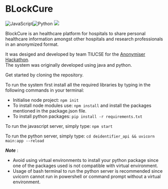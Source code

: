 # BLockCure
![JavaScript](https://img.shields.io/badge/javascript-%23323330.svg?style=for-the-badge&logo=javascript&logoColor=%23F7DF1E)![Python](https://img.shields.io/badge/python-3670A0?style=for-the-badge&logo=python&logoColor=ffdd54)
![](https://geps.dev/progress/10)

BlockCure is an healthcare platform for hospitals to share personal healthcare information amongst other hospitals and research professionals in an anonymized format.

It was desiged and developed by team TIUCSE for the [Anonymiser Hackathon](https://anonymiser.wb.gov.in/).<br> 
The system was originally developed using java and python.

Get started by cloning the repository.

To run the system first install all the required libraries by typing in the following commands in your terminal:
  - Initialise node project: `npm init`
  - To install node modules use:  `npm install` and install the packages mentioned in the package.json file.
  - To install python packages:  `pip install -r requirements.txt`

To run the javascript server, simply type: `npm start`

To run the python server, simply type: `cd deidentifier_api && uvicorn main:app --reload` 

***Note*** :
 - Avoid using virtual environments to install your python package since one of the packages used is not compatible with virtual environment.
 - Usage of bash terminal to run the python server is recommended since uvicorn cannot run in powershell or command prompt without a virtual environment.

